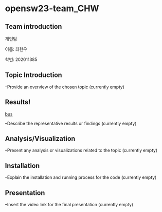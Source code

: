 # opensw23-team_CHW

## Team introduction

개인팀

이름: 최현우

학번: 202011385


## Topic Introduction

  –Provide an overview of the chosen topic (currently empty)


## Results!
[bus](https://github.com/wohyunchoi/opensw23-team_CHW/assets/127183426/24f02054-280a-4791-ac21-b74719a4cf4d)


  –Describe the representative results or findings (currently empty)


## Analysis/Visualization

  –Present any analysis or visualizations related to the topic (currently empty)


## Installation


  –Explain the installation and running process for the code (currently empty)


## Presentation

  –Insert the video link for the final presentation (currently empty)



